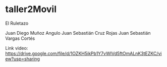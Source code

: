 # taller2Movil

El Ruletazo

Juan Diego Muñoz Angulo
Juan Sebastián Cruz Rojas
Juan Sebastián Vargas Cortés


Link video: https://drive.google.com/file/d/1OZKH5ikPb1Y7vWIVd5ftOmALnK3tEZKC/view?usp=sharing

